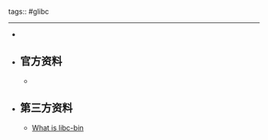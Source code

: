 tags:: #glibc

- ---
-
- ## 官方资料
	-
- ## 第三方资料
	- [What is libc-bin](https://askubuntu.com/a/1386609)